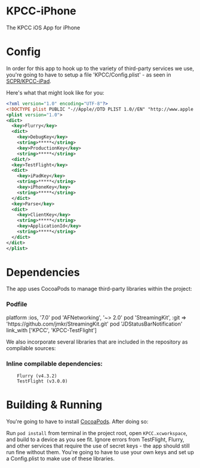 KPCC-iPhone
===========

The KPCC iOS App for iPhone


Config
==========
  In order for this app to hook up to the variety of third-party services we use, you're going to have to setup a file 'KPCC/Config.plist' - as seen in [SCPR/KPCC-iPad](https://github.com/SCPR/KPCC-iPad).

  Here's what that might look like for you:
  ```xml
  <?xml version="1.0" encoding="UTF-8"?>
  <!DOCTYPE plist PUBLIC "-//Apple//DTD PLIST 1.0//EN" "http://www.apple.com/DTDs/PropertyList-1.0.dtd">
  <plist version="1.0">
  <dict>
    <key>Flurry</key>
    <dict>
      <key>DebugKey</key>
      <string>*****</string>
      <key>ProductionKey</key>
      <string>*****</string>
    <dict/>
    <key>TestFlight</key>
    <dict>
      <key>iPadKey</key>
      <string>*****</string>
      <key>iPhoneKey</key>
      <string>*****</string>
    </dict>
    <key>Parse</key>
    <dict>
      <key>ClientKey</key>
      <string>*****</string>
      <key>ApplicationId</key>
      <string>*****</string>
    </dict>
  </dict>
  </plist>
  ```

Dependencies
==========
The app uses CocoaPods to manage third-party libraries within the project:
<h3>Podfile</h3>
      platform :ios, '7.0'
      pod 'AFNetworking', '~> 2.0'
      pod 'StreamingKit', :git => 'https://github.com/jmkr/StreamingKit.git'
      pod 'JDStatusBarNotification'
      link_with ['KPCC', 'KPCC-TestFlight']

We also incorporate several libraries that are included in the repository as compilable sources:
<h3>Inline compilable dependencies:</h3>

	    Flurry (v4.3.2)
	    TestFlight (v3.0.0)


Building & Running
==========
You're going to have to install [CocoaPods](http://cocoapods.org/). After doing so:

Run `pod install` from terminal in the project root, open `KPCC.xcworkspace`, and build to a device as you see fit. Ignore errors from TestFlight, Flurry, and other services that require the use of secret keys - the app should still run fine without them. You're going to have to use your own keys and set up a Config.plist to make use of these libraries.

